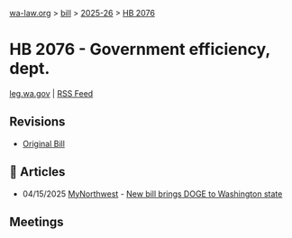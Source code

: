 [wa-law.org](/) > [bill](/bill/) > [2025-26](/bill/2025-26/) > [HB 2076](/bill/2025-26/hb/2076/)

# HB 2076 - Government efficiency, dept.
[leg.wa.gov](https://app.leg.wa.gov/billsummary?BillNumber=2076&Year=2025&Initiative=false) | [RSS Feed](./rss.xml)

## Revisions
* [Original Bill](1/)

## 📰 Articles
* 04/15/2025 [MyNorthwest](/org/mynorthwest/) - [New bill brings DOGE to Washington state](https://mynorthwest.com/mynorthwest-politics/doge-washington/4075746#:~:text=House%20Bill%202076)

## Meetings